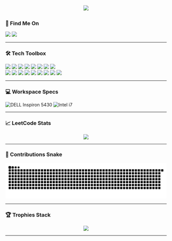 <h1 align="center">
    <img src="https://readme-typing-svg.herokuapp.com?font=Consolas&weight=100&letterSpacing=&duration=2000&pause=1000&color=04C1F7&center=true&vCenter=true&width=1000&height=35&lines=Hello+There+I'm+Ashrithaa+J+S+%F0%9F%99%8B%E2%80%8D%E2%99%80%EF%B8%8F;M.Sc+Software+Systems+%7C+PSG+College+of+Technology+%F0%9F%8E%93+;BS+Data+Science+%7C+IIT+Madras+%F0%9F%91%A9%E2%80%8D%F0%9F%8E%93;Currently+learning+Web+Development++%F0%9F%8C%B1+;Interested+in+Cloud+Computing+%F0%9F%93%8C"/>
  <br/>
</h1>

<h3> 📧 Find Me On </h3>
<div>
  <img src="https://img.shields.io/badge/LinkedIn-0077B5?style=for-the-badge&logo=linkedin&logoColor=white" />
  <img src="https://img.shields.io/badge/GMail-ff4343?style=for-the-badge&logo=gmail&logoColor=white" />
</div>

<hr/>

<h3> 🛠️ Tech Toolbox </h3>
<div>
  <img src="https://img.shields.io/badge/C-2A5B8D?style=for-the-badge&logo=c&logoColor=white" />
  <img src="https://img.shields.io/badge/MATLAB-FCDC35?style=for-the-badge&logo=matlab&logoColor=white" />
  <img src="https://img.shields.io/badge/C%2B%2B-0076A8?style=for-the-badge&logo=c%2B%2B&logoColor=white" />
  <img src="https://img.shields.io/badge/Python-FCDC35?style=for-the-badge&logo=python&logoColor=blue" />
  <img src="https://img.shields.io/badge/HTML5-E34F26?style=for-the-badge&logo=html5&logoColor=white" />
  <img src="https://img.shields.io/badge/CSS-1572B6?style=for-the-badge&logo=css3&logoColor=white" />
  <img src="https://img.shields.io/badge/Assembly-6E4B3A?style=for-the-badge&logo=assembly&logoColor=white" />
  <img src="https://img.shields.io/badge/Oracle_SQL-F80000?style=for-the-badge&logo=oracle&logoColor=white" />
</div>
<div>
  <img src="https://img.shields.io/badge/PuTTY-607D8B?style=for-the-badge&logo=putty&logoColor=yellow" />
  <img src="https://img.shields.io/badge/MATLAB-FCDC35?style=for-the-badge&logo=matlab&logoColor=white" />
  <img src="https://img.shields.io/badge/Code%20Blocks-00BFFF?style=for-the-badge&logo=codeblocks&logoColor=white" />
  <img src="https://img.shields.io/badge/Anaconda-44A833?style=for-the-badge&logo=anaconda&logoColor=white" />
  <img src="https://img.shields.io/badge/VS%20Code-007ACC?style=for-the-badge&logo=visualstudiocode&logoColor=white" />
  <img src="https://img.shields.io/badge/SQL%20Developer-3c9443?style=for-the-badge&logo=oracle&logoColor=white" />
  <img src="https://img.shields.io/badge/emu8086-37FD12?style=for-the-badge&logo=windows95&logoColor=white" />
  <img src="https://img.shields.io/badge/Keil_uVision-5C7B93?style=for-the-badge&logo=keil&logoColor=white" />
  <img src="https://img.shields.io/badge/Django-092E20?style=for-the-badge&logo=django&logoColor=white" />
</div>

<hr/>

<h3> 💻 Workspace Specs </h3>
<div>
  <img src="https://img.shields.io/badge/DELL-inspiron_5430-00529c?style=for-the-badge&logo=dell&logoColor=white" alt="DELL Inspiron 5430" />
  <img src="https://img.shields.io/badge/intel-i7-0072CE?style=for-the-badge&logo=intel&logoColor=white" alt="Intel i7" />
</div>

<hr/>

<h3> 📈 LeetCode Stats </h3>
<div align="center">
  <img width="400" align="center" src="https://leetcard.jacoblin.cool/ashrithaa-js?theme=dark&font=Oxygen&ext=heatmap" />
</div>

<hr/>

<h3> 🐍 Contributions Snake</h3>
<div align="center">
  <img src="https://github.com/ashrithaa-js/ashrithaa-js/blob/output/github-snake-dark.svg" />
  
  <br/>
</div>

<hr/>

### 🏆 Trophies Stack
<div align="center">
  <img width="1000" align="center" src="https://github-profile-trophy.vercel.app/?username=ashrithaa-js&theme=juicyfresh&no-frame=true&no-bg=false&margin-w=2" />
</div>

<hr/>


